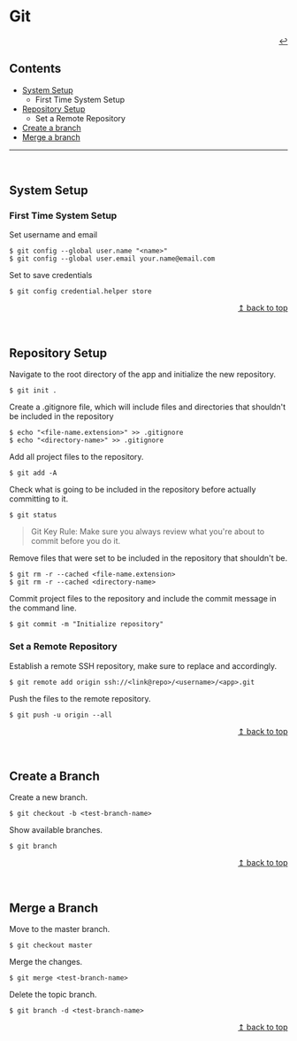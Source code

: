 # Git

<div align="right">

[:leftwards_arrow_with_hook:](README.md)

</div>

## Contents

* [System Setup](#system-setup)
  * First Time System Setup
* [Repository Setup](#repository-setup)
  * Set a Remote Repository
* [Create a branch](#create-a-branch)
* [Merge a branch](#merge-a-branch)
---
<br>

## System Setup

### First Time System Setup
Set username and email
```Shell
$ git config --global user.name "<name>"
$ git config --global user.email your.name@email.com
```

Set to save credentials
```Shell
$ git config credential.helper store
```

<div align="right">

[↥ back to top](#git)

</div>
<br>

## Repository Setup

Navigate to the root directory of the app and initialize the new repository.
```shell
$ git init .
```

Create a .gitignore file, which will include files and directories that shouldn't be included in the repository
```shell
$ echo "<file-name.extension>" >> .gitignore
$ echo "<directory-name>" >> .gitignore
```

Add all project files to the repository.
```shell
$ git add -A
```

Check what is going to be included in the repository before actually committing to it.
```shell
$ git status
```
> Git Key Rule: Make sure you always review what you're about to commit before you do it.

Remove files that were set to be included in the repository that shouldn't be.
```shell
$ git rm -r --cached <file-name.extension>
$ git rm -r --cached <directory-name>
```

Commit project files to the repository and include the commit message in the command line.
```shell
$ git commit -m "Initialize repository"
```

### Set a Remote Repository
Establish a remote SSH repository, make sure to replace <username> and <app> accordingly.
```shell
$ git remote add origin ssh://<link@repo>/<username>/<app>.git
```
  
Push the files to the remote repository.
```shell
$ git push -u origin --all
```

<div align="right">

[↥ back to top](#git)

</div>
<br>

## Create a Branch

Create a new branch.
```shell
$ git checkout -b <test-branch-name>
```

Show available branches.
```shell
$ git branch
```

<div align="right">

[↥ back to top](#git)

</div>
<br>

## Merge a Branch
Move to the master branch.
```shell
$ git checkout master
```

Merge the changes.
```shell
$ git merge <test-branch-name>
```

Delete the topic branch.
```shell
$ git branch -d <test-branch-name>
```

<div align="right">

[↥ back to top](#git)

</div>
<br>
